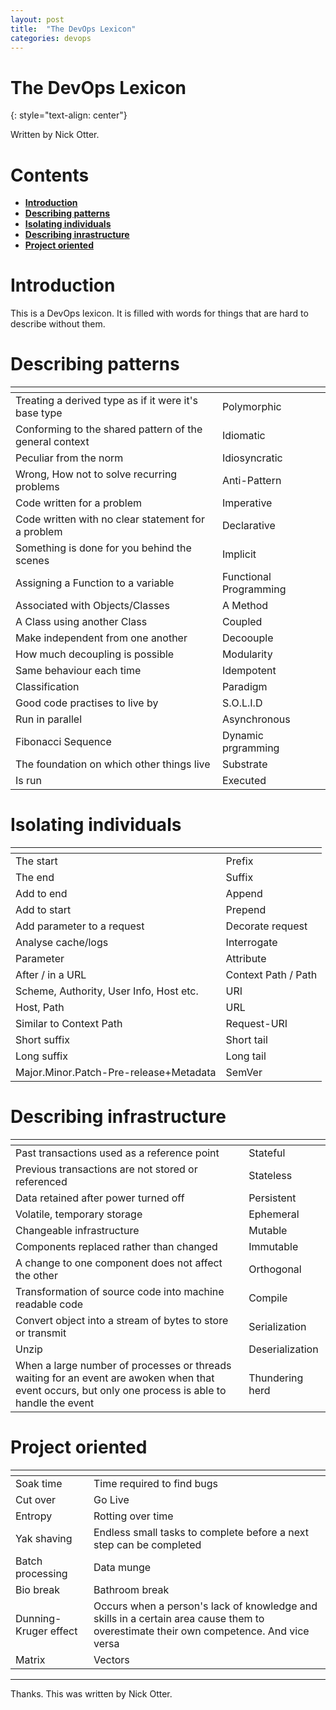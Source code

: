 ```yaml
---
layout: post
title:  "The DevOps Lexicon"
categories: devops
---
```


# The DevOps Lexicon
{: style="text-align: center"}

Written by Nick Otter.

# Contents 

- [**Introduction**](#introduction)<br>
- [**Describing patterns**](#describing-patterns)<br>
- [**Isolating individuals**](#isolating-individuals)
- [**Describing inrastructure**](#describing-infrastructure)<br>
- [**Project oriented**](#project-oriented)<br>

# Introduction

This is a DevOps lexicon. It is filled with words for things that are hard to describe without them. 

# Describing patterns

| <!-- -->    | <!-- -->    |
|-------------|-------------|
| Treating a derived type as if it were it's base type | Polymorphic | 
| Conforming to the shared pattern of the general context | Idiomatic |
| Peculiar from the norm | Idiosyncratic |
| Wrong, How not to solve recurring problems | Anti-Pattern |
| Code written for a problem | Imperative |
| Code written with no clear statement for a problem | Declarative |
| Something is done for you behind the scenes | Implicit |
| Assigning a Function to a variable | Functional Programming | 
| Associated with Objects/Classes | A Method | 
| A Class using another Class | Coupled |
| Make independent from one another | Decoouple |
| How much decoupling is possible | Modularity |
| Same behaviour each time | Idempotent |
| Classification | Paradigm |
| Good code practises to live by | S.O.L.I.D |
| Run in parallel | Asynchronous |
| Fibonacci Sequence | Dynamic prgramming |
| The foundation on which other things live | Substrate |
| Is run | Executed

# Isolating individuals

| <!-- -->    | <!-- -->    |
|-------------|-------------|
| The start | Prefix
| The end | Suffix 
| Add to end | Append
| Add to start | Prepend
| Add parameter to a request | Decorate request
| Analyse cache/logs | Interrogate
| Parameter | Attribute
| After / in a URL | Context Path / Path
| Scheme, Authority, User Info, Host etc.| URI | 
| Host, Path | URL 
| Similar to Context Path | Request-URI
| Short suffix | Short tail
| Long suffix | Long tail
| Major.Minor.Patch-Pre-release+Metadata | SemVer 

# Describing infrastructure

| <!-- -->    | <!-- -->    |
|-------------|-------------|
| Past transactions used as a reference point | Stateful |
| Previous transactions are not stored or referenced | Stateless |
| Data retained after power turned off | Persistent |
| Volatile, temporary storage | Ephemeral |
| Changeable infrastructure | Mutable |
| Components replaced rather than changed | Immutable
| A change to one component does not affect the other | Orthogonal |
| Transformation of source code into machine readable code | Compile
| Convert object into a stream of bytes to store or transmit | Serialization |
| Unzip | Deserialization
| When a large number of processes or threads waiting for an event are awoken when that event occurs, but only one process is able to handle the event | Thundering herd |


# Project oriented

| <!-- -->    | <!-- -->    |
|-------------|-------------|
| Soak time | Time required to find bugs
| Cut over | Go Live
| Entropy | Rotting over time 
| Yak shaving | Endless small tasks to complete before a next step can be completed
| Batch processing | Data munge | 
| Bio break | Bathroom break |
| Dunning-Kruger effect | Occurs when a person's lack of knowledge and skills in a certain area cause them to overestimate their own competence. And vice versa
| Matrix | Vectors

 
---

Thanks. This was written by Nick Otter.
